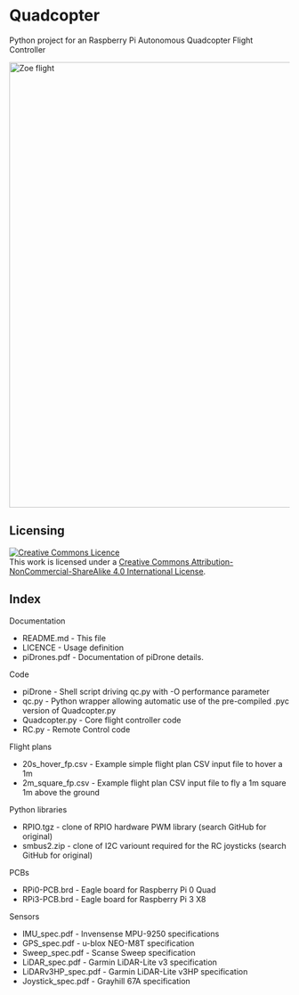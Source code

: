 Quadcopter
==========

Python project for an Raspberry Pi Autonomous Quadcopter Flight Controller

<a href="http://blog.pistuffing.co.uk/blog"><img src="http://blog.pistuffing.co.uk/wp-content/uploads/2016/01/DSC00975.jpg" alt="Zoe flight" width="800" /></a>

Licensing
---------
<a rel="license" href="http://creativecommons.org/licenses/by-nc-sa/4.0/"><img alt="Creative Commons Licence" style="border-width:0" src="https://i.creativecommons.org/l/by-nc-sa/4.0/88x31.png" /></a><br />This work is licensed under a <a rel="license" href="http://creativecommons.org/licenses/by-nc-sa/4.0/">Creative Commons Attribution-NonCommercial-ShareAlike 4.0 International License</a>.

Index
-----
Documentation
<ul>
<li>README.md          - This file</li>
<li>LICENCE            - Usage definition</li>
<li>piDrones.pdf       - Documentation of piDrone details.</li>
</ul>
Code
<ul>
<li>piDrone            - Shell script driving qc.py with -O performance parameter
<li>qc.py              - Python wrapper allowing automatic use of the pre-compiled .pyc version of Quadcopter.py</li>
<li>Quadcopter.py      - Core flight controller code</li>
<li>RC.py              - Remote Control code</li>
</ul>
Flight plans
<ul>
<li>20s_hover_fp.csv   - Example simple flight plan CSV input file to hover a 1m</li>
<li>2m_square_fp.csv   - Example flight plan CSV input file to fly a 1m square 1m above the ground</li>
</ul>
Python libraries
<ul>
<li>RPIO.tgz           - clone of RPIO hardware PWM library (search GitHub for original)</li>
<li>smbus2.zip         - clone of I2C variount required for the RC joysticks (search GitHub for original)</li>
</ul>
PCBs
<ul>
<li>RPi0-PCB.brd       - Eagle board for Raspberry Pi 0 Quad</li>
<li>RPi3-PCB.brd       - Eagle board for Raspberry Pi 3 X8</li>
</ul>
Sensors
<ul>
<li>IMU_spec.pdf       - Invensense MPU-9250 specifications</li>
<li>GPS_spec.pdf       - u-blox NEO-M8T specification</li>
<li>Sweep_spec.pdf     - Scanse Sweep specification</li>
<li>LiDAR_spec.pdf     - Garmin LiDAR-Lite v3 specification</li>
<li>LiDARv3HP_spec.pdf - Garmin LiDAR-Lite v3HP specification</li>
<li>Joystick_spec.pdf  - Grayhill 67A specification</li>
</ul>
